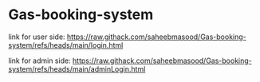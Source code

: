 # Gas-booking-system

link for user side: https://raw.githack.com/saheebmasood/Gas-booking-system/refs/heads/main/login.html

link for admin side: https://raw.githack.com/saheebmasood/Gas-booking-system/refs/heads/main/adminLogin.html
